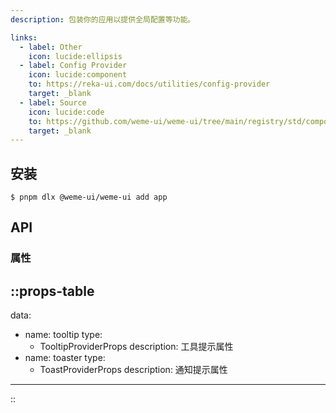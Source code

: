 ```yaml
---
description: 包装你的应用以提供全局配置等功能。

links:
  - label: Other
    icon: lucide:ellipsis
  - label: Config Provider
    icon: lucide:component
    to: https://reka-ui.com/docs/utilities/config-provider
    target: _blank
  - label: Source
    icon: lucide:code
    to: https://github.com/weme-ui/weme-ui/tree/main/registry/std/components/app
    target: _blank
---
```


## 安装

```shell [Terminal]
$ pnpm dlx @weme-ui/weme-ui add app
```

## API

### 属性

::props-table
---
data:
  - name: tooltip
    type:
      - TooltipProviderProps
    description: 工具提示属性
  - name: toaster
    type:
      - ToastProviderProps
    description: 通知提示属性
---
::
